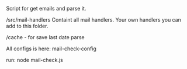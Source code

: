 Script for get emails and parse it.

/src/mail-handlers
 Containt all mail handlers. Your own handlers you can add to this folder.

/cache - for save last date parse  


All configs is here: mail-check-config

run: node mail-check.js
